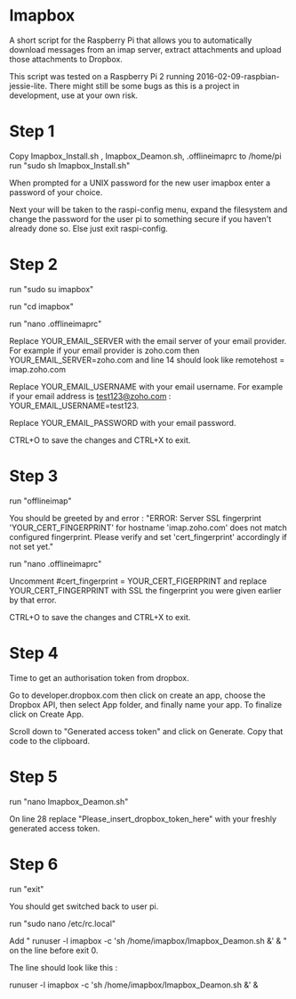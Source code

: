 # Imapbox
A short script for the Raspberry Pi that allows you to automatically download messages from an imap server, extract attachments and upload those attachments to Dropbox.

This script was tested on a Raspberry Pi 2 running 2016-02-09-raspbian-jessie-lite. There might still be some bugs as this is a project in development, use at your own risk.

# Step 1

Copy Imapbox_Install.sh , Imapbox_Deamon.sh, .offlineimaprc to /home/pi
run "sudo sh Imapbox_Install.sh"

When prompted for a UNIX password for the new user imapbox enter a password of your choice.

Next your will be taken to the raspi-config menu, expand the filesystem and change the password for the user pi to something secure if you haven't already done so. Else just exit raspi-config.

# Step 2

run "sudo su imapbox"

run "cd imapbox"

run "nano .offlineimaprc"

Replace YOUR_EMAIL_SERVER with the email server of your email provider. For example if your email provider is zoho.com then YOUR_EMAIL_SERVER=zoho.com and line 14 should look like remotehost = imap.zoho.com

Replace YOUR_EMAIL_USERNAME with your email username. For example if your email address is test123@zoho.com : YOUR_EMAIL_USERNAME=test123.

Replace YOUR_EMAIL_PASSWORD with your email password.

CTRL+O to save the changes and CTRL+X to exit.

# Step 3

run "offlineimap"

You should be greeted by and error : "ERROR: Server SSL fingerprint 'YOUR_CERT_FINGERPRINT' for hostname 'imap.zoho.com' does not match configured fingerprint. Please verify and set 'cert_fingerprint' accordingly if not set yet."

run "nano .offlineimaprc"

Uncomment #cert_fingerprint = YOUR_CERT_FIGERPRINT and replace YOUR_CERT_FINGERPRINT with SSL the fingerprint you were given earlier by that error.

CTRL+O to save the changes and CTRL+X to exit.

# Step 4

Time to get an authorisation token from dropbox. 

Go to developer.dropbox.com then click on create an app, choose the Dropbox API, then select App folder, and finally name your app. To finalize click on Create App.

Scroll down to "Generated access token" and click on Generate. Copy that code to the clipboard.

# Step 5

run "nano Imapbox_Deamon.sh"

On line 28 replace "Please_insert_dropbox_token_here" with your freshly generated access token.

# Step 6 

run "exit" 

You should get switched back to user pi.

run "sudo nano /etc/rc.local"

Add " runuser -l imapbox -c 'sh /home/imapbox/Imapbox_Deamon.sh &' & " on the line before exit 0.

The line should look like this :

runuser -l imapbox -c 'sh /home/imapbox/Imapbox_Deamon.sh &' &






